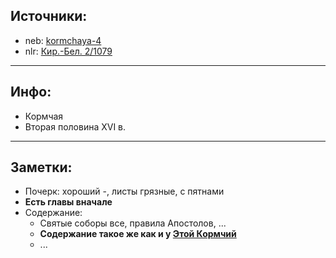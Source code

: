 ## Источники:

* neb: [kormchaya-4][neb]
* nlr: [Кир.-Бел. 2/1079][nlr]

***

## Инфо:

* Кормчая
* Вторая половина XVI в.

***

## Заметки:

* Почерк: хороший -, листы грязные, с пятнами
* **Есть главы вначале**
* Содержание:
    * Святые соборы все, правила Апостолов, ...
    * **Содержание такое же как и у [Этой Кормчий][304-i/f-304i-206]**
    * ...



[neb]: https://kp.rusneb.ru/item/material/kormchaya-4
[nlr]: https://nlr.ru/manuscripts/RA1527/elektronnyiy-katalog?ab=FBCC305D-7632-44BB-8264-D18E4DF174AC

[304-i/f-304i-206]: ../../../rsl/rsl304_i/f_304i_206/README.md